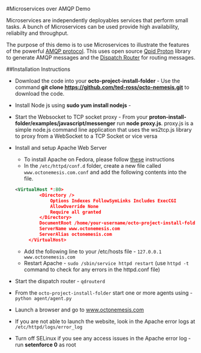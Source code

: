 #Microservices over AMQP Demo

Microservices are independently deployables services that perform small tasks. A bunch of Microservices can be used provide high availability, reliabilty and throughput.

The purpose of this demo is to use Microservices to illustrate the features of the powerful [AMQP protocol](http://www.amqp.org/resources/download). This uses open source [Qpid Proton](http://qpid.apache.org/proton/) library to generate AMQP messages and the [Dispatch Router](http://qpid.apache.org/components/dispatch-router/) for routing messages.


##Installation Instructions

* Download the code into your **octo-project-install-folder** - Use the command **git clone https://github.com/ted-ross/octo-nemesis.git** to download the code.
* Install Node js using **sudo yum install nodejs** - 
* Start the Websocket to TCP socket proxy - From your **proton-install-folder/examples/javascript/messenger** run **node proxy.js**. proxy.js is a simple node.js command line application that uses the ws2tcp.js library to proxy from a WebSocket to a TCP Socket or vice versa
* Install and setup Apache Web Server 
  * To install Apache on Fedora, please follow [these](https://fedoraproject.org/wiki/Apache_HTTP_Server) instructions
  * In the `/etc/httpd/conf.d` folder, create a new file called `www.octonemesis.com.conf` and add the following contents into the file.
  
   ```xml
   <VirtualHost *:80>
            <Directory />
                Options Indexes FollowSymLinks Includes ExecCGI
                AllowOverride None
                Require all granted
            </Directory>
            DocumentRoot /home/your-username/octo-project-install-folder/public_html
            ServerName www.octonemesis.com
            ServerAlias octonemesis.com
        </VirtualHost>
   ```
  * Add the following line to your /etc/hosts file - `127.0.0.1		www.octonemesis.com`
  * Restart Apache - `sudo /sbin/service httpd restart` (use `httpd -t` command to check for any errors in the httpd.conf file)
* Start the dispatch router - `qdrouterd`
* From the `octo-project-install-folder` start one or more agents using - `python agent/agent.py`
* Launch a browser and go to www.octonemesis.com
* If you are not able to launch the website, look in the Apache error logs at `/etc/httpd/logs/error_log`
* Turn off SELinux if you see any access issues in the Apache error log - run **setenforce 0** as root